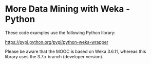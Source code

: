 More Data Mining with Weka - Python
===================================

These code examples use the following Python library:

https://pypi.python.org/pypi/python-weka-wrapper

Please be aware that the MOOC is based on Weka 3.6.11, 
whereas this library uses the 3.7.x branch (developer version).

